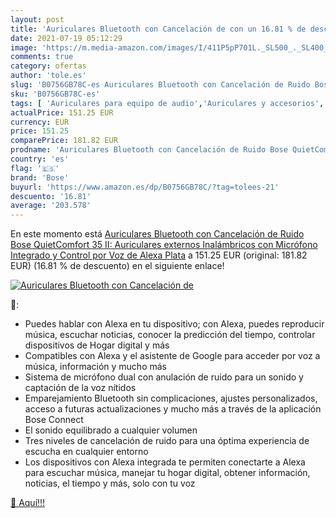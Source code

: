 ```yaml
---
layout: post
title: 'Auriculares Bluetooth con Cancelación de con un 16.81 % de descuento'
date: 2021-07-19 05:12:29
image: 'https://m.media-amazon.com/images/I/411P5pP701L._SL500_._SL400_.jpg'
comments: true
category: ofertas
author: 'tole.es'
slug: 'B0756GB78C-es Auriculares Bluetooth con Cancelación de Ruido Bose...'
sku: 'B0756GB78C-es'
tags: [ 'Auriculares para equipo de audio','Auriculares y accesorios','Electrónica','alexa','bose', ]
actualPrice: 151.25 EUR
currency: EUR
price: 151.25
comparePrice: 181.82 EUR
prodname: 'Auriculares Bluetooth con Cancelación de Ruido Bose QuietComfort 35 II: Auriculares externos Inalámbricos con Micrófono Integrado y Control por Voz de Alexa  Plata'
country: 'es'
flag: '🇪🇸'
brand: 'Bose'
buyurl: 'https://www.amazon.es/dp/B0756GB78C/?tag=tolees-21'
descuento: '16.81'
average: '203.578'
---
```


En este momento está [Auriculares Bluetooth con Cancelación de Ruido Bose QuietComfort 35 II: Auriculares externos Inalámbricos con Micrófono Integrado y Control por Voz de Alexa  Plata](https://www.amazon.es/dp/B0756GB78C/?tag=tolees-21) a 151.25 EUR (original: 181.82 EUR) (16.81 %  de descuento) en el siguiente enlace!

[![Auriculares Bluetooth con Cancelación de](https://m.media-amazon.com/images/I/411P5pP701L._SL500_._SL400_.jpg)](https://www.amazon.es/dp/B0756GB78C/?tag=tolees-21)

🔎:

- Puedes hablar con Alexa en tu dispositivo; con Alexa, puedes reproducir música, escuchar noticias, conocer la predicción del tiempo, controlar dispositivos de Hogar digital y más
- Compatibles con Alexa y el asistente de Google para acceder por voz a música, información y mucho más
- Sistema de micrófono dual con anulación de ruido para un sonido y captación de la voz nítidos
- Emparejamiento Bluetooth sin complicaciones, ajustes personalizados, acceso a futuras actualizaciones y mucho más a través de la aplicación Bose Connect
- El sonido equilibrado a cualquier volumen
- Tres niveles de cancelación de ruido para una óptima experiencia de escucha en cualquier entorno
- Los dispositivos con Alexa integrada te permiten conectarte a Alexa para escuchar música, manejar tu hogar digital, obtener información, noticias, el tiempo y más, solo con tu voz

[🛒 Aquí!!!](https://www.amazon.es/dp/B0756GB78C/?tag=tolees-21)
